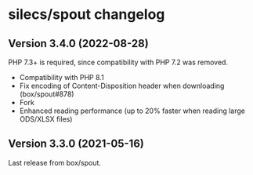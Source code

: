 silecs/spout changelog
======================

Version 3.4.0 (2022-08-28)
-------------

PHP 7.3+ is required, since compatibility with PHP 7.2 was removed.

- Compatibility with PHP 8.1
- Fix encoding of Content-Disposition header when downloading (box/spout#878)
- Fork
- Enhanced reading performance (up to 20% faster when reading large ODS/XLSX files)

Version 3.3.0 (2021-05-16)
-------------

Last release from box/spout.


